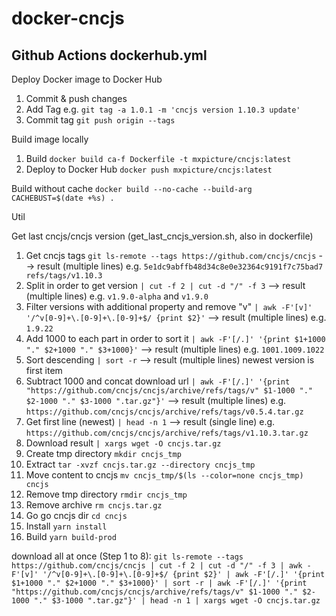 # docker-cncjs

## Github Actions dockerhub.yml

Deploy Docker image to Docker Hub

1. Commit & push changes
2. Add Tag e.g. `git tag -a 1.0.1 -m 'cncjs version 1.10.3 update'`
3. Commit tag `git push origin --tags`

Build image locally

1. Build `docker build ca-f Dockerfile -t mxpicture/cncjs:latest`
2. Deploy to Docker Hub `docker push mxpicture/cncjs:latest`

Build without cache `docker build --no-cache --build-arg CACHEBUST=$(date +%s) .`

Util

Get last cncjs/cncjs version (get_last_cncjs_version.sh, also in dockerfile)

1. Get cncjs tags `git ls-remote --tags https://github.com/cncjs/cncjs` --> result (multiple lines) e.g. `5e1dc9abffb48d34c8e0e32364c9191f7c75bad7	refs/tags/v1.10.3`
2. Split in order to get version `| cut -f 2 | cut -d "/" -f 3` --> result (multiple lines) e.g. `v1.9.0-alpha` and `v1.9.0`
3. Filter versions with additional property and remove "v" `| awk -F'[v]' '/^v[0-9]+\.[0-9]+\.[0-9]+$/ {print $2}'` --> result (multiple lines) e.g. `1.9.22`
4. Add 1000 to each part in order to sort it `| awk -F'[/.]' '{print $1+1000 "." $2+1000 "." $3+1000}'` --> result (multiple lines) e.g. `1001.1009.1022`
5. Sort descending `| sort -r` --> result (multiple lines) newest version is first item
6. Subtract 1000 and concat download url `| awk -F'[/.]' '{print "https://github.com/cncjs/cncjs/archive/refs/tags/v" $1-1000 "." $2-1000 "." $3-1000 ".tar.gz"}'` --> result (multiple lines) e.g. `https://github.com/cncjs/cncjs/archive/refs/tags/v0.5.4.tar.gz`
7. Get first line (newest) `| head -n 1` --> result (single line) e.g. `https://github.com/cncjs/cncjs/archive/refs/tags/v1.10.3.tar.gz`
8. Download result `| xargs wget -O cncjs.tar.gz`
9. Create tmp directory `mkdir cncjs_tmp`
10. Extract `tar -xvzf cncjs.tar.gz --directory cncjs_tmp`
11. Move content to cncjs `mv cncjs_tmp/$(ls --color=none cncjs_tmp) cncjs`
12. Remove tmp directory `rmdir cncjs_tmp`
13. Remove archive `rm cncjs.tar.gz`
14. Go go cncjs dir `cd cncjs`
15. Install `yarn install`
16. Build `yarn build-prod`

download all at once (Step 1 to 8): `git ls-remote --tags https://github.com/cncjs/cncjs | cut -f 2 | cut -d "/" -f 3 | awk -F'[v]' '/^v[0-9]+\.[0-9]+\.[0-9]+$/ {print $2}' | awk -F'[/.]' '{print $1+1000 "." $2+1000 "." $3+1000}' | sort -r | awk -F'[/.]' '{print "https://github.com/cncjs/cncjs/archive/refs/tags/v" $1-1000 "." $2-1000 "." $3-1000 ".tar.gz"}' | head -n 1 | xargs wget -O cncjs.tar.gz`

